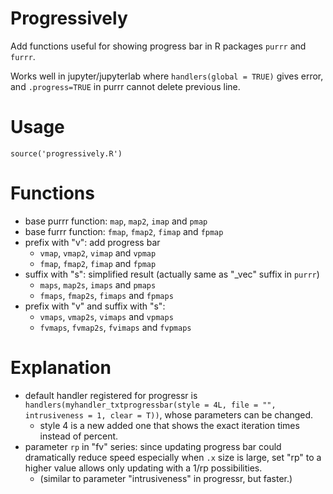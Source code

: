 # Progressively

Add functions useful for showing progress bar in R packages `purrr` and `furrr`.

Works well in jupyter/jupyterlab where `handlers(global = TRUE)` gives error, and `.progress=TRUE` in purrr cannot delete previous line.

# Usage
```
source('progressively.R')
```

# Functions
- base purrr function: `map`, `map2`, `imap` and `pmap`
- base furrr function: `fmap`, `fmap2`, `fimap` and `fpmap`
- prefix with "v": add progress bar
  - `vmap`, `vmap2`, `vimap` and `vpmap`
  - `fmap`, `fmap2`, `fimap` and `fpmap`
- suffix with "s": simplified result (actually same as "_vec" suffix in `purrr`)
  - `maps`, `map2s`, `imaps` and `pmaps`
  - `fmaps`, `fmap2s`, `fimaps` and `fpmaps`
- prefix with "v" and suffix with "s":
  - `vmaps`, `vmap2s`, `vimaps` and `vpmaps`
  - `fvmaps`, `fvmap2s`, `fvimaps` and `fvpmaps`

# Explanation
- default handler registered for progressr is `handlers(myhandler_txtprogressbar(style = 4L, file = "", intrusiveness = 1, clear = T))`, whose parameters can be changed.
  - style 4 is a new added one that shows the exact iteration times instead of percent.
- parameter `rp` in "fv" series: since updating progress bar could dramatically reduce speed especially when `.x` size is large, set "rp" to a higher value allows only updating with a 1/rp possibilities.
  - (similar to parameter "intrusiveness" in progressr, but faster.)